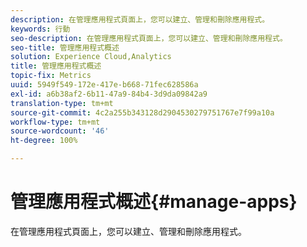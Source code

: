 ```yaml
---
description: 在管理應用程式頁面上，您可以建立、管理和刪除應用程式。
keywords: 行動
seo-description: 在管理應用程式頁面上，您可以建立、管理和刪除應用程式。
seo-title: 管理應用程式概述
solution: Experience Cloud,Analytics
title: 管理應用程式概述
topic-fix: Metrics
uuid: 5949f549-172e-417e-b668-71fec628586a
exl-id: a6b38af2-6b11-47a9-84b4-3d9da09842a9
translation-type: tm+mt
source-git-commit: 4c2a255b343128d2904530279751767e7f99a10a
workflow-type: tm+mt
source-wordcount: '46'
ht-degree: 100%

---
```


# 管理應用程式概述{#manage-apps}

在管理應用程式頁面上，您可以建立、管理和刪除應用程式。
